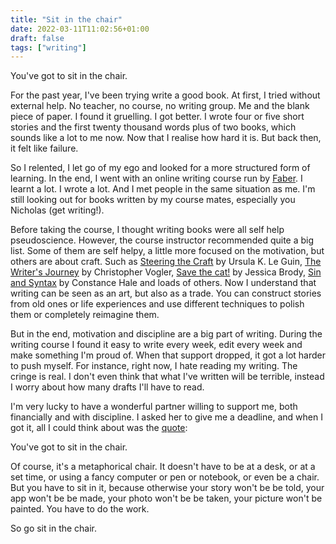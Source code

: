 ```yaml
---
title: "Sit in the chair"
date: 2022-03-11T11:02:56+01:00
draft: false
tags: ["writing"]
---
```


You've got to sit in the chair. 

For the past year, I've been trying write a good book. At first, I tried without external help. No teacher, no course, no writing group. Me and the blank piece of paper. I found it gruelling. I got better. I wrote four or five short stories and the first twenty thousand words plus of two books, which sounds like a lot to me now. Now that I realise how hard it is. But back then, it felt like failure. 

So I relented, I let go of my ego and looked for a more structured form of learning. In the end, I went with an online writing course run by [Faber](https://faberacademy.com). I learnt a lot. I wrote a lot. And I met people in the same situation as me. I'm still looking out for books written by my course mates, especially you Nicholas (get writing!). 

Before taking the course, I thought writing books were all self help pseudoscience. However, the course instructor recommended quite a big list. Some of them are self helpy, a little more focused on the motivation, but others are about craft. Such as [Steering the Craft](https://www.ursulakleguin.com/steering-the-craft) by Ursula K. Le Guin, [The Writer's Journey](https://en.wikipedia.org/wiki/The_Writer%27s_Journey:_Mythic_Structure_for_Writers) by Christopher Vogler, [Save the cat!](https://savethecat.com/) by Jessica Brody, [Sin and Syntax](http://sinandsyntax.com/) by Constance Hale and loads of others. Now I understand that writing can be seen as an art, but also as a trade. You can construct stories from old ones or life experiences and use different techniques to polish them or completely reimagine them.

But in the end, motivation and discipline are a big part of writing. During the writing course I found it easy to write every week, edit every week and make something I'm proud of. When that support dropped, it got a lot harder to push myself. For instance, right now, I hate reading my writing. The cringe is real. I don't even think that what I've written will be terrible, instead I worry about how many drafts I'll have to read.

I'm very lucky to have a wonderful partner willing to support me, both financially and with discipline. I asked her to give me a deadline, and when I got it, all I could think about was the [quote](https://quoteinvestigator.com/2015/09/24/chair/):

You've got to sit in the chair.

Of course, it's a metaphorical chair. It doesn't have to be at a desk, or at a set time, or using a fancy computer or pen or notebook, or even be a chair. But you have to sit in it, because otherwise your story won't be be told, your app won't be be made, your photo won't be be taken, your picture won't be painted. You have to do the work. 

So go sit in the chair.